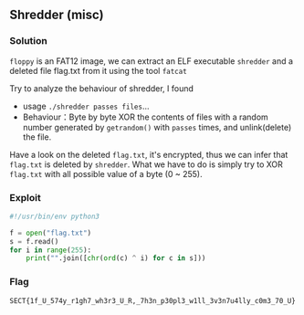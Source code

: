 ## Shredder (misc)

### Solution

`floppy` is an FAT12 image, we can extract an ELF executable `shredder` and a deleted file flag.txt from it using the tool `fatcat`

Try to analyze the behaviour of shredder, I found
* usage `./shredder passes files`...
* Behaviour：Byte by byte XOR the contents of files with a random number generated by `getrandom()` with `passes` times, and unlink(delete) the file.

Have a look on the deleted `flag.txt`, it's encrypted, thus we can infer that `flag.txt` is deleted by `shredder`. What we have to do is simply try to XOR `flag.txt` with all possible value of a byte (0 ~ 255).

### Exploit

```python
#!/usr/bin/env python3

f = open("flag.txt")
s = f.read()
for i in range(255):
    print("".join([chr(ord(c) ^ i) for c in s]))
```

### Flag

```
SECT{1f_U_574y_r1gh7_wh3r3_U_R,_7h3n_p30pl3_w1ll_3v3n7u4lly_c0m3_70_U}
```

